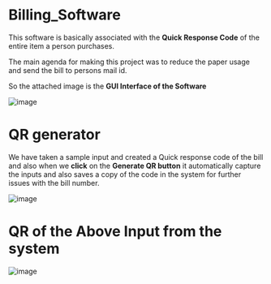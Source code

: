 # Billing_Software

This software is basically associated with the **Quick Response Code** of the entire item a person purchases.

The main agenda for making this project was to reduce the paper usage and send the bill to persons mail id. 

So the attached image is the **GUI Interface of the Software**


![image](https://github.com/AnasKhan99156/Billing-Software/assets/130431848/27de8771-bfd4-49fa-bfde-a9fe61f200b8)


# QR generator

We have taken a sample input and created a Quick response code of the bill and also when we **click** on the **Generate QR button** it automatically capture the inputs and also saves a copy of the code in the system for further issues with the bill number.


![image](https://github.com/AnasKhan99156/Billing-Software/assets/130431848/d492381e-d98f-48d9-941c-bbe6efbbc677)


# QR  of the Above Input from the system

![image](https://github.com/AnasKhan99156/Billing-Software/assets/130431848/8c8f8e31-a6a9-4c92-a160-b7d12dfbea86)


